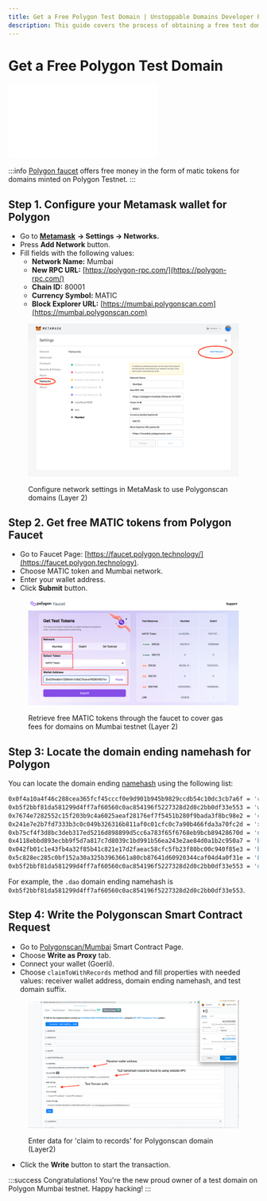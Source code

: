 ```yaml
---
title: Get a Free Polygon Test Domain | Unstoppable Domains Developer Portal
description: This guide covers the process of obtaining a free test domain, through direct smart contract calling on Polygonscan.
---
```


# Get a Free Polygon Test Domain

<embed src="/snippets/_test-domain-explain.md" />

:::info
[Polygon faucet](https://faucet.polygon.technology) offers free money in the form of matic tokens for domains minted on Polygon Testnet.
:::

## Step 1. Configure your Metamask wallet for Polygon

* Go to [**Metamask**](https://metamask.io) **→ Settings → Networks.**
* Press **Add Network** button.
* Fill fields with the following values:
  * **Network Name:** Mumbai
  * **New RPC URL:** [https://polygon-rpc.com/](https://polygon-rpc.com/)
  * **Chain ID:** 80001
  * **Currency Symbol:** MATIC
  * **Block Explorer URL:** [https://mumbai.polygonscan.com](https://mumbai.polygonscan.com)

<figure>

![Configure network settings in MetaMask to use Polygonscan domains (Layer 2)](/images/configure-metamask-polygonscan.png)

<figcaption>Configure network settings in MetaMask to use Polygonscan domains (Layer 2)</figcaption>
</figure>

## Step 2. Get free MATIC tokens from Polygon Faucet

* Go to Faucet Page: [https://faucet.polygon.technology/](https://faucet.polygon.technology).
* Choose MATIC token and Mumbai network.
* Enter your wallet address.
* Click **Submit** button.

<figure>

![Retrieve free MATIC tokens through the faucet to cover gas fees for domains on Mumbai testnet (Layer 2)](/images/polygon-free-matic-tokens.png)

<figcaption>Retrieve free MATIC tokens through the faucet to cover gas fees for domains on Mumbai testnet (Layer 2)</figcaption>
</figure>

## Step 3: Locate the domain ending namehash for Polygon

You can locate the domain ending [namehash](../domain-registry-essentials/namehashing.md) using the following list:

```bash
0x0f4a10a4f46c288cea365fcf45cccf0e9d901b945b9829ccdb54c10dc3cb7a6f = 'crypto';
0xb5f2bbf81da581299d4ff7af60560c0ac854196f5227328d2d0c2bb0df33e553 = 'wallet';
0x7674e7282552c15f203b9c4a6025aeaf28176ef7f5451b280f9bada3f8bc98e2 = 'coin';
0x241e7e2b7fd7333b3c0c049b326316b811af0c01cfc0c7a90b466fda3a70fc2d = 'x';
0xb75cf4f3d8bc3deb317ed5216d898899d5cc6a783f65f6768eb9bcb89428670d = 'nft';
0x4118ebbd893ecbb9f5d7a817c7d8039c1bd991b56ea243e2ae84d0a1b2c950a7 = 'blockchain';
0x042fb01c1e43fb4a32f85b41c821e17d2faeac58cfc5fb23f80bc00c940f85e3 = 'bitcoin';
0x5c828ec285c0bf152a30a325b3963661a80cb87641d60920344caf04d4a0f31e = '888';
0xb5f2bbf81da581299d4ff7af60560c0ac854196f5227328d2d0c2bb0df33e553 = 'dao';
```

For example, the `.dao` domain ending namehash is `0xb5f2bbf81da581299d4ff7af60560c0ac854196f5227328d2d0c2bb0df33e553`.

## Step 4: Write the Polygonscan Smart Contract Request

* Go to [Polygonscan/Mumbai](https://mumbai.polygonscan.com/address/0x428189346bb3CC52f031A1092fd47C919AC30A9f#writeProxyContract) Smart Contract Page.
* Choose **Write as Proxy** tab.
* Connect your wallet (Goerli).
* Choose `claimToWithRecords` method and fill properties with needed values: receiver wallet address, domain ending namehash, and test domain suffix.

<figure>

![Enter data for 'claim to records' for Polygonscan domain (Layer2)](/images/polygonscan-claim-to-records.png)

<figcaption>Enter data for 'claim to records' for Polygonscan domain (Layer2)</figcaption>
</figure>

* Click the **Write** button to start the transaction.

:::success Congratulations!
You're the new proud owner of a test domain on Polygon Mumbai testnet. Happy hacking!
:::
